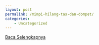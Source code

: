 ```yaml
---
layout: post
permalink: /mimpi-hilang-tas-dan-dompet/
categories:
    - Uncategorized
---
```


[Baca Selengkapnya](/02)